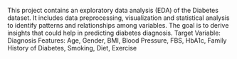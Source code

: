 This project contains an exploratory data analysis (EDA) of the Diabetes dataset. It includes data preprocessing, visualization and statistical analysis to identify patterns and relationships among variables. The goal is to derive insights that could help in predicting diabetes diagnosis.
Target Variable: Diagnosis
Features: Age, Gender, BMI, Blood Pressure, FBS, HbA1c, Family History of Diabetes, Smoking, Diet, Exercise
